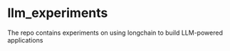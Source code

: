 # llm_experiments
The repo contains experiments on using longchain to build LLM-powered applications
